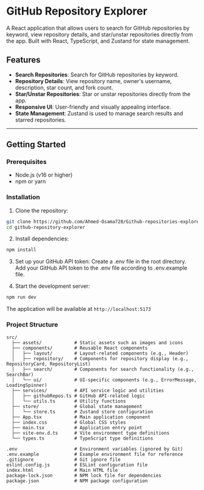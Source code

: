 # GitHub Repository Explorer

A React application that allows users to search for GitHub repositories by keyword, view repository details, and star/unstar repositories directly from the app. Built with React, TypeScript, and Zustand for state management.

## Features

- **Search Repositories**: Search for GitHub repositories by keyword.
- **Repository Details**: View repository name, owner's username, description, star count, and fork count.
- **Star/Unstar Repositories**: Star or unstar repositories directly from the app.
- **Responsive UI**: User-friendly and visually appealing interface.
- **State Management**: Zustand is used to manage search results and starred repositories.

---

## Getting Started

### Prerequisites

- Node.js (v16 or higher)
- npm or yarn

### Installation

1. Clone the repository:

```bash
git clone https://github.com/Ahmed-Osama728/Github-repositories-explorer
cd github-repository-explorer
```

2. Install dependencies:

```bash
npm install
```

3. Set up your GitHub API token:
   Create a .env file in the root directory.
   Add your GitHub API token to the .env file according to .env.example file.

4. Start the development server:

```bash
npm run dev
```

The application will be available at `http://localhost:5173`

### Project Structure

```
src/
  ├── assets/            # Static assets such as images and icons
  ├── components/        # Reusable React components
  │   ├── layout/        # Layout-related components (e.g., Header)
  │   ├── repository/    # Components for repository display (e.g., RepositoryCard, RepositoryList)
  │   ├── search/        # Components for search functionality (e.g., SearchBar)
  │   └── ui/            # UI-specific components (e.g., ErrorMessage, LoadingSpinner)
  ├── services/          # API service logic and utilities
  │   ├── githubRepos.ts # GitHub API-related logic
  │   └── utils.ts       # Utility functions
  ├── store/             # Global state management
  │   └── store.ts       # Zustand store configuration
  ├── App.tsx            # Main application component
  ├── index.css          # Global CSS styles
  ├── main.tsx           # Application entry point
  ├── vite-env.d.ts      # Vite environment type definitions
  └── types.ts           # TypeScript type definitions

.env                     # Environment variables (ignored by Git)
.env.example             # Example environment file for reference
.gitignore               # Git ignore file
eslint.config.js         # ESLint configuration file
index.html               # Main HTML file
package-lock.json        # NPM lock file for dependencies
package.json             # NPM package configuration

```
